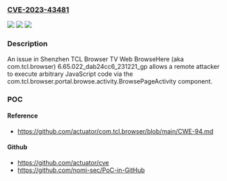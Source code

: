 ### [CVE-2023-43481](https://cve.mitre.org/cgi-bin/cvename.cgi?name=CVE-2023-43481)
![](https://img.shields.io/static/v1?label=Product&message=n%2Fa&color=blue)
![](https://img.shields.io/static/v1?label=Version&message=n%2Fa&color=blue)
![](https://img.shields.io/static/v1?label=Vulnerability&message=n%2Fa&color=brighgreen)

### Description

An issue in Shenzhen TCL Browser TV Web BrowseHere (aka com.tcl.browser) 6.65.022_dab24cc6_231221_gp allows a remote attacker to execute arbitrary JavaScript code via the com.tcl.browser.portal.browse.activity.BrowsePageActivity component.

### POC

#### Reference
- https://github.com/actuator/com.tcl.browser/blob/main/CWE-94.md

#### Github
- https://github.com/actuator/cve
- https://github.com/nomi-sec/PoC-in-GitHub

